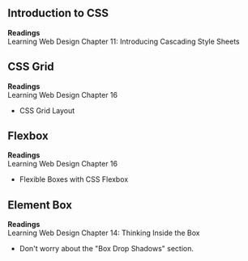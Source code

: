 ## Introduction to CSS

**Readings**  
Learning Web Design Chapter 11: Introducing Cascading Style Sheets


## CSS Grid

**Readings**  
Learning Web Design Chapter 16
- CSS Grid Layout


## Flexbox

**Readings**  
Learning Web Design Chapter 16
- Flexible Boxes with CSS Flexbox


## Element Box

**Readings**  
Learning Web Design Chapter 14: Thinking Inside the Box
- Don't worry about the "Box Drop Shadows" section.
